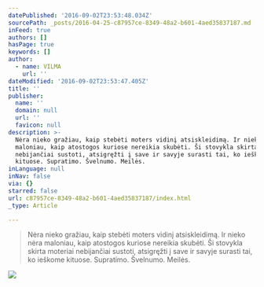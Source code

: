 ```yaml
---
datePublished: '2016-09-02T23:53:48.034Z'
sourcePath: _posts/2016-04-25-c87957ce-8349-48a2-b601-4aed35837187.md
inFeed: true
authors: []
hasPage: true
keywords: []
author:
  - name: VILMA
    url: ''
dateModified: '2016-09-02T23:53:47.405Z'
title: ''
publisher:
  name: ''
  domain: null
  url: ''
  favicon: null
description: >-
  Nėra nieko gražiau, kaip stebėti moters vidinį atsiskleidimą. Ir nieko nėra
  maloniau, kaip atostogos kuriose nereikia skubėti. Ši stovykla skirta moteriai
  nebijančiai sustoti, atsigręžti į save ir savyje surasti tai, ko ieškome
  kituose. Supratimo. Švelnumo. Meilės.
inLanguage: null
inNav: false
via: {}
starred: false
url: c87957ce-8349-48a2-b601-4aed35837187/index.html
_type: Article

---
```

> Nėra nieko gražiau, kaip stebėti moters vidinį atsiskleidimą. Ir nieko nėra maloniau, kaip atostogos kuriose nereikia skubėti. Ši stovykla skirta moteriai nebijančiai sustoti, atsigręžti į save ir savyje surasti tai, ko ieškome kituose. Supratimo. Švelnumo. Meilės.

![](https://s3-us-west-2.amazonaws.com/the-grid-img/p/0ff5fe71bf823d365c7656e6492c28dd5b220228.jpg)